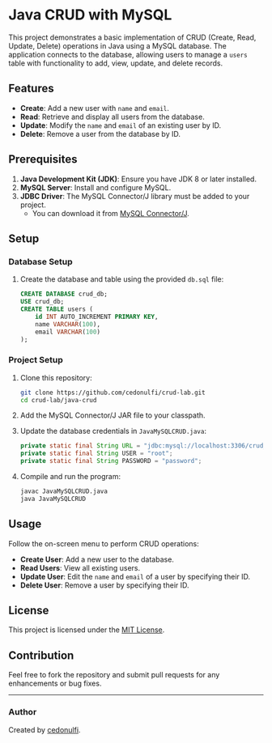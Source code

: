 # Java CRUD with MySQL

This project demonstrates a basic implementation of CRUD (Create, Read, Update, Delete) operations in Java using a MySQL database. The application connects to the database, allowing users to manage a `users` table with functionality to add, view, update, and delete records.

## Features
- **Create**: Add a new user with `name` and `email`.
- **Read**: Retrieve and display all users from the database.
- **Update**: Modify the `name` and `email` of an existing user by ID.
- **Delete**: Remove a user from the database by ID.

## Prerequisites
1. **Java Development Kit (JDK)**: Ensure you have JDK 8 or later installed.
2. **MySQL Server**: Install and configure MySQL.
3. **JDBC Driver**: The MySQL Connector/J library must be added to your project.
   - You can download it from [MySQL Connector/J](https://dev.mysql.com/downloads/connector/j/).

## Setup
### Database Setup
1. Create the database and table using the provided `db.sql` file:
   ```sql
   CREATE DATABASE crud_db;
   USE crud_db;
   CREATE TABLE users (
       id INT AUTO_INCREMENT PRIMARY KEY,
       name VARCHAR(100),
       email VARCHAR(100)
   );
   ```

### Project Setup
1. Clone this repository:
   ```bash
   git clone https://github.com/cedonulfi/crud-lab.git
   cd crud-lab/java-crud
   ```
2. Add the MySQL Connector/J JAR file to your classpath.
   
3. Update the database credentials in `JavaMySQLCRUD.java`:
   ```java
   private static final String URL = "jdbc:mysql://localhost:3306/crud_db";
   private static final String USER = "root";
   private static final String PASSWORD = "password";
   ```

4. Compile and run the program:
   ```bash
   javac JavaMySQLCRUD.java
   java JavaMySQLCRUD
   ```

## Usage
Follow the on-screen menu to perform CRUD operations:
- **Create User**: Add a new user to the database.
- **Read Users**: View all existing users.
- **Update User**: Edit the `name` and `email` of a user by specifying their ID.
- **Delete User**: Remove a user by specifying their ID.

## License
This project is licensed under the [MIT License](LICENSE).

## Contribution
Feel free to fork the repository and submit pull requests for any enhancements or bug fixes.

---

### Author
Created by [cedonulfi](https://github.com/cedonulfi).
